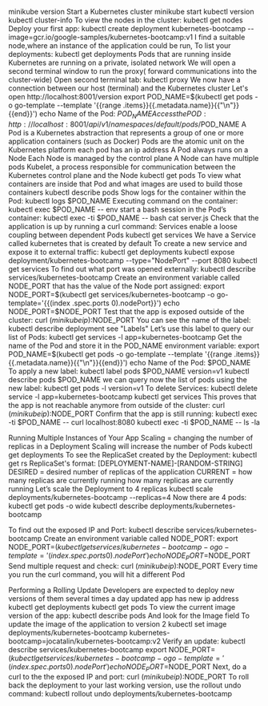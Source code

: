 minikube version
Start a Kubernetes cluster
minikube start
kubectl version
kubectl cluster-info
To view the nodes in the cluster:
kubectl get nodes
Deploy your first app:
kubectl create deployment kubernetes-bootcamp --image=gcr.io/google-samples/kubernetes-bootcamp:v1
I find a suitable node,where an instance of the application could be run,
To list your deployments:
kubectl get deployments
Pods that are running inside Kubernetes are running on a private, isolated network
We will open a second terminal window to run the proxy( forward communications into the cluster-wide)
Open second terminal tab:
kubectl proxy
We now have a connection between our host (terminal) and the Kubernetes cluster
Let's open http://localhost:8001/version
export POD_NAME=$(kubectl get pods -o go-template --template '{{range .items}}{{.metadata.name}}{{"\n"}}{{end}}')
echo Name of the Pod: $POD_NAME
Access the POD:
http://localhost:8001/api/v1/namespaces/default/pods/$POD_NAME
A Pod is a Kubernetes abstraction that represents a group of one or more application containers (such as Docker)
Pods are the atomic unit on the Kubernetes platform
each pod has an ip address
A Pod always runs on a Node
Each Node is managed by the control plane
A Node can have multiple pods
Kubelet, a process responsible for communication between the Kubernetes control plane and the Node
kubectl get pods
To view what containers are inside that Pod and what images are used to build those containers
kubectl describe pods
Show logs for the container within the Pod:
kubectl logs $POD_NAME
Executing command on the container:
kubectl exec $POD_NAME -- env
start a bash session in the Pod’s container:
kubectl exec -ti $POD_NAME -- bash
cat server.js
Check that the application is up by running a curl command:
Services enable a loose coupling between dependent Pods
kubectl get services
We have a Service called kubernetes that is created by default 
To create a new service and expose it to external traffic:
kubectl get deployments
kubectl expose deployment/kubernetes-bootcamp --type="NodePort" --port 8080
kubectl get services
To find out what port was opened externally:
kubectl describe services/kubernetes-bootcamp
Create an environment variable called NODE_PORT that has the value of the Node port assigned:
export NODE_PORT=$(kubectl get services/kubernetes-bootcamp -o go-template='{{(index .spec.ports 0).nodePort}}')
echo NODE_PORT=$NODE_PORT
Test that the app is exposed outside of the cluster:
curl $(minikube ip):$NODE_PORT
You can see the name of the label:
kubectl describe deployment
see "Labels"
Let’s use this label to query our list of Pods:
kubectl get services -l app=kubernetes-bootcamp
Get the name of the Pod and store it in the POD_NAME environment variable:
export POD_NAME=$(kubectl get pods -o go-template --template '{{range .items}}{{.metadata.name}}{{"\n"}}{{end}}')
echo Name of the Pod: $POD_NAME
To apply a new label:
kubectl label pods $POD_NAME version=v1
kubectl describe pods $POD_NAME
we can query now the list of pods using the new label:
kubectl get pods -l version=v1
To delete Services:
kubectl delete service -l app=kubernetes-bootcamp
kubectl get services
This proves that the app is not reachable anymore from outside of the cluster:
curl $(minikube ip):$NODE_PORT
Confirm that the app is still running:
kubectl exec -ti $POD_NAME -- curl localhost:8080
kubectl exec -ti $POD_NAME -- ls -la

Running Multiple Instances of Your App
Scaling = changing the number of replicas in a Deployment
Scaling will increase the number of Pods
kubectl get deployments
To see the ReplicaSet created by the Deployment:
kubectl get rs
ReplicaSet's format: [DEPLOYMENT-NAME]-[RANDOM-STRING]
DESIRED = desired number of replicas of the application
CURRENT = how many replicas are currently running
how many replicas are currently running
Let’s scale the Deployment to 4 replicas
kubectl scale deployments/kubernetes-bootcamp --replicas=4
Now there are 4 pods:
kubectl get pods -o wide
kubectl describe deployments/kubernetes-bootcamp

To find out the exposed IP and Port:
kubectl describe services/kubernetes-bootcamp
Create an environment variable called NODE_PORT:
export NODE_PORT=$(kubectl get services/kubernetes-bootcamp -o go-template='{{(index .spec.ports 0).nodePort}}')
echo NODE_PORT=$NODE_PORT
Send multiple request and check:
curl $(minikube ip):$NODE_PORT
Every time you run the curl command, you will hit a different Pod

Performing a Rolling Update
Developers are expected to deploy new versions of them several times a day
updated app has new ip address
kubectl get deployments
kubectl get pods
To view the current image version of the app:
kubectl describe pods
And look for the Image field
To update the image of the application to version 2
kubectl set image deployments/kubernetes-bootcamp kubernetes-bootcamp=jocatalin/kubernetes-bootcamp:v2
Verify an update:
kubectl describe services/kubernetes-bootcamp
export NODE_PORT=$(kubectl get services/kubernetes-bootcamp -o go-template='{{(index .spec.ports 0).nodePort}}')
echo NODE_PORT=$NODE_PORT
Next, do a curl to the the exposed IP and port:
curl $(minikube ip):$NODE_PORT
To roll back the deployment to your last working version, use the rollout undo command:
kubectl rollout undo deployments/kubernetes-bootcamp





























